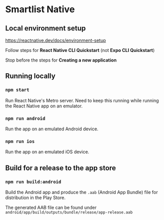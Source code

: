 # Smartlist Native

## Local environment setup

https://reactnative.dev/docs/environment-setup

Follow steps for **React Native CLI Quickstart** (not **Expo CLI Quickstart**)

Stop before the steps for **Creating a new application**

## Running locally

### `npm start`

Run React Native's Metro server. Need to keep this running while running the React Native app on an emulator.

### `npm run android`

Run the app on an emulated Android device.

### `npm run ios`

Run the app on an emulated iOS device.

## Build for a release to the app store

### `npm run build:android`

Build the Android app and produce the `.aab` (Android App Bundle) file for distribution in the Play Store.

The generated AAB file can be found under `android/app/build/outputs/bundle/release/app-release.aab`

